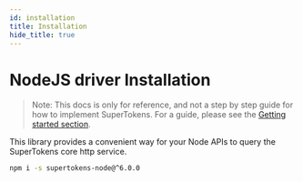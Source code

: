 ```yaml
---
id: installation
title: Installation
hide_title: true
---
```


# NodeJS driver Installation

> Note: This docs is only for reference, and not a step by step guide for how to implement SuperTokens. For a guide, please see the [Getting started section](/docs/community/recipes).

This library provides a convenient way for your Node APIs to query the SuperTokens core http service.

```bash
npm i -s supertokens-node@^6.0.0
```